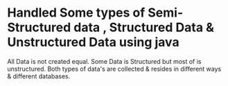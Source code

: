 # Handled Some types of Semi-Structured data , Structured Data &  Unstructured Data using java

All Data is not created equal.
Some Data is Structured but most of is unstructured.
Both types of data's are collected & resides in different ways & different databases.
